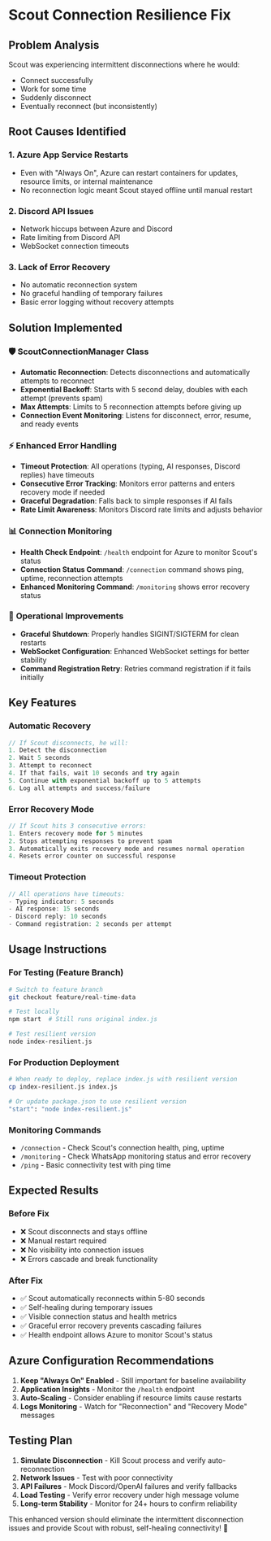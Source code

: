 # Scout Connection Resilience Fix

## Problem Analysis
Scout was experiencing intermittent disconnections where he would:
- Connect successfully 
- Work for some time
- Suddenly disconnect
- Eventually reconnect (but inconsistently)

## Root Causes Identified

### 1. **Azure App Service Restarts**
- Even with "Always On", Azure can restart containers for updates, resource limits, or internal maintenance
- No reconnection logic meant Scout stayed offline until manual restart

### 2. **Discord API Issues** 
- Network hiccups between Azure and Discord
- Rate limiting from Discord API
- WebSocket connection timeouts

### 3. **Lack of Error Recovery**
- No automatic reconnection system
- No graceful handling of temporary failures
- Basic error logging without recovery attempts

## Solution Implemented

### 🛡️ **ScoutConnectionManager Class**
- **Automatic Reconnection**: Detects disconnections and automatically attempts to reconnect
- **Exponential Backoff**: Starts with 5 second delay, doubles with each attempt (prevents spam)
- **Max Attempts**: Limits to 5 reconnection attempts before giving up
- **Connection Event Monitoring**: Listens for disconnect, error, resume, and ready events

### ⚡ **Enhanced Error Handling**
- **Timeout Protection**: All operations (typing, AI responses, Discord replies) have timeouts
- **Consecutive Error Tracking**: Monitors error patterns and enters recovery mode if needed
- **Graceful Degradation**: Falls back to simple responses if AI fails
- **Rate Limit Awareness**: Monitors Discord rate limits and adjusts behavior

### 📊 **Connection Monitoring**
- **Health Check Endpoint**: `/health` endpoint for Azure to monitor Scout's status
- **Connection Status Command**: `/connection` command shows ping, uptime, reconnection attempts
- **Enhanced Monitoring Command**: `/monitoring` shows error recovery status

### 🔧 **Operational Improvements**
- **Graceful Shutdown**: Properly handles SIGINT/SIGTERM for clean restarts
- **WebSocket Configuration**: Enhanced WebSocket settings for better stability
- **Command Registration Retry**: Retries command registration if it fails initially

## Key Features

### **Automatic Recovery**
```javascript
// If Scout disconnects, he will:
1. Detect the disconnection
2. Wait 5 seconds
3. Attempt to reconnect
4. If that fails, wait 10 seconds and try again
5. Continue with exponential backoff up to 5 attempts
6. Log all attempts and success/failure
```

### **Error Recovery Mode**
```javascript
// If Scout hits 3 consecutive errors:
1. Enters recovery mode for 5 minutes
2. Stops attempting responses to prevent spam
3. Automatically exits recovery mode and resumes normal operation
4. Resets error counter on successful response
```

### **Timeout Protection**
```javascript
// All operations have timeouts:
- Typing indicator: 5 seconds
- AI response: 15 seconds  
- Discord reply: 10 seconds
- Command registration: 2 seconds per attempt
```

## Usage Instructions

### **For Testing (Feature Branch)**
```bash
# Switch to feature branch
git checkout feature/real-time-data

# Test locally
npm start  # Still runs original index.js

# Test resilient version
node index-resilient.js
```

### **For Production Deployment**
```bash
# When ready to deploy, replace index.js with resilient version
cp index-resilient.js index.js

# Or update package.json to use resilient version
"start": "node index-resilient.js"
```

### **Monitoring Commands**
- `/connection` - Check Scout's connection health, ping, uptime
- `/monitoring` - Check WhatsApp monitoring status and error recovery
- `/ping` - Basic connectivity test with ping time

## Expected Results

### **Before Fix**
- ❌ Scout disconnects and stays offline
- ❌ Manual restart required
- ❌ No visibility into connection issues
- ❌ Errors cascade and break functionality

### **After Fix**
- ✅ Scout automatically reconnects within 5-80 seconds
- ✅ Self-healing during temporary issues
- ✅ Visible connection status and health metrics
- ✅ Graceful error recovery prevents cascading failures
- ✅ Health endpoint allows Azure to monitor Scout's status

## Azure Configuration Recommendations

1. **Keep "Always On" Enabled** - Still important for baseline availability
2. **Application Insights** - Monitor the `/health` endpoint
3. **Auto-Scaling** - Consider enabling if resource limits cause restarts
4. **Logs Monitoring** - Watch for "Reconnection" and "Recovery Mode" messages

## Testing Plan

1. **Simulate Disconnection** - Kill Scout process and verify auto-reconnection
2. **Network Issues** - Test with poor connectivity
3. **API Failures** - Mock Discord/OpenAI failures and verify fallbacks
4. **Load Testing** - Verify error recovery under high message volume
5. **Long-term Stability** - Monitor for 24+ hours to confirm reliability

This enhanced version should eliminate the intermittent disconnection issues and provide Scout with robust, self-healing connectivity! 🚀
